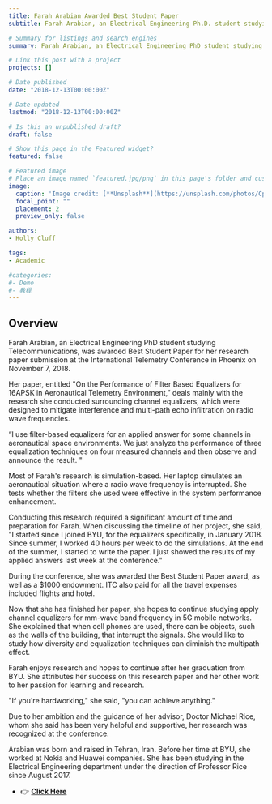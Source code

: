 ```yaml
---
title: Farah Arabian Awarded Best Student Paper
subtitle: Farah Arabian, an Electrical Engineering Ph.D. student studying Telecommunications, was awarded Best Student Paper for her research paper submission at the International Telemetry Conference in Phoenix on November 7, 2018. 

# Summary for listings and search engines
summary: Farah Arabian, an Electrical Engineering PhD student studying Telecommunications, was awarded Best Student Paper for her research paper submission at the International Telemetry Conference in Phoenix on November 7, 2018. 

# Link this post with a project
projects: []

# Date published
date: "2018-12-13T00:00:00Z"

# Date updated
lastmod: "2018-12-13T00:00:00Z"

# Is this an unpublished draft?
draft: false

# Show this page in the Featured widget?
featured: false

# Featured image
# Place an image named `featured.jpg/png` in this page's folder and customize its options here.
image:
  caption: 'Image credit: [**Unsplash**](https://unsplash.com/photos/CpkOjOcXdUY)'
  focal_point: ""
  placement: 2
  preview_only: false

authors:
- Holly Cluff

tags:
- Academic

#categories:
#- Demo
#- 教程
---
```


## Overview

Farah Arabian, an Electrical Engineering PhD student studying Telecommunications, was awarded Best Student Paper for her research paper submission at the International Telemetry Conference in Phoenix on November 7, 2018.

Her paper, entitled "On the Performance of Filter Based Equalizers for 16APSK in Aeronautical Telemetry Environment,” deals mainly with the research she conducted surrounding channel equalizers, which were designed to mitigate interference and multi-path echo infiltration on radio wave frequencies.

“I use filter-based equalizers for an applied answer for some channels in aeronautical space environments. We just analyze the performance of three equalization techniques on four measured channels and then observe and announce the result. "

Most of Farah's research is simulation-based. Her laptop simulates an aeronautical situation where a radio wave frequency is interrupted. She tests whether the filters she used were effective in the system performance enhancement.

Conducting this research required a significant amount of time and preparation for Farah. When discussing the timeline of her project, she said, "I started since I joined BYU, for the equalizers specifically, in January 2018. Since summer, I worked 40 hours per week to do the simulations. At the end of the summer, I started to write the paper. I just showed the results of my applied answers last week at the conference."

During the conference, she was awarded the Best Student Paper award, as well as a $1000 endowment. ITC also paid for all the travel expenses included flights and hotel.

Now that she has finished her paper, she hopes to continue studying apply channel equalizers for mm-wave band frequency in 5G mobile networks. She explained that when cell phones are used, there can be objects, such as the walls of the building, that interrupt the signals. She would like to study how diversity and equalization techniques can diminish the multipath effect.

Farah enjoys research and hopes to continue after her graduation from BYU. She attributes her success on this research paper and her other work to her passion for learning and research.

"If you're hardworking," she said, "you can achieve anything."

Due to her ambition and the guidance of her advisor, Doctor Michael Rice, whom she said has been very helpful and supportive, her research was recognized at the conference.

Arabian was born and raised in Tehran, Iran. Before her time at BYU, she worked at Nokia and Huawei companies. She has been studying in the Electrical Engineering department under the direction of Professor Rice since August 2017.

- 👉 [**Click Here**](https://ece.byu.edu/content/farah-arabian-awarded-best-student-paper)
